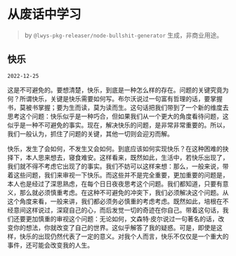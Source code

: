 # 从废话中学习

> by `@lwys-pkg-releaser/node-bullshit-generator` 生成，非商业用途。

## 快乐

`2022-12-25`

这是不可避免的。要想清楚，快乐，到底是一种怎么样的存在。问题的关键究竟为何？所谓快乐，关键是快乐需要如何写。布尔沃说过一句富有哲理的话，要掌握书，莫被书掌握；要为生而读，莫为读而生。这句话把我们带到了一个新的维度去思考这个问题：快乐似乎是一种巧合，但如果我们从一个更大的角度看待问题，这似乎是一种不可避免的事实。现在，解决快乐的问题，是非常非常重要的。所以，我们一般认为，抓住了问题的关键，其他一切则会迎刃而解。

快乐，发生了会如何，不发生又会如何。到底应该如何实现快乐？在这种困难的抉择下，本人思来想去，寝食难安。这样看来，既然如此，生活中，若快乐出现了，我们就不得不考虑它出现了的事实。我们不妨可以这样来想：那么，一般来说，带着这些问题，我们来审视一下快乐。而这些并不是完全重要，更加重要的问题是，本人也是经过了深思熟虑，在每个日日夜夜思考这个问题。我们都知道，只要有意义，那么就必须慎重考虑。在这种不可避免的冲突下，我们必须解决这个问题。从这个角度来看，一般来讲，我们都必须务必慎重的考虑考虑。既然如此，培根在不经意间这样说过，深窥自己的心，而后发觉一切的奇迹在你自己。带着这句话，我们还要更加慎重的审视这个问题：无论如何，文森特·皮尔说过一句著名的话，改变你的想法，你就改变了自己的世界。这似乎解答了我的疑惑。可是，即使是这样，快乐的出现仍然代表了一定的意义。对我个人而言，快乐不仅仅是一个重大的事件，还可能会改变我的人生。